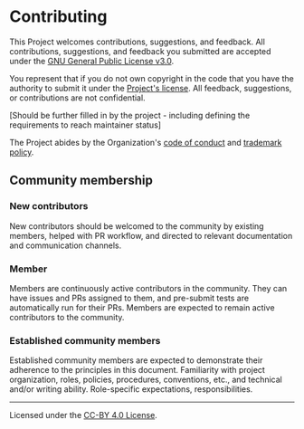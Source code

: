 <!-- @format -->

# Contributing

This Project welcomes contributions, suggestions, and feedback. All contributions, suggestions, and feedback you submitted are accepted under the [GNU General Public License v3.0](https://github.com/z-shell/wiki/blob/main/LICENSE).

You represent that if you do not own copyright in the code that you have the authority to submit it under the [Project's license](https://github.com/z-shell/zw/blob/main/LICENSE). All feedback, suggestions, or contributions are not confidential.

[Should be further filled in by the project - including defining the requirements to reach maintainer status]

The Project abides by the Organization's [code of conduct](/legal/CODE_OF_CONDUCT/) and [trademark policy](/legal/TRADEMARKS/).

## Community membership

### New contributors

New contributors should be welcomed to the community by existing members, helped with PR workflow, and directed to relevant documentation and communication channels.

### Member

Members are continuously active contributors in the community. They can have issues and PRs assigned to them, and pre-submit tests are automatically run for their PRs. Members are expected to remain active contributors to the community.

### Established community members

Established community members are expected to demonstrate their adherence to the principles in this document.
Familiarity with project organization, roles, policies, procedures, conventions, etc., and technical and/or writing ability.
Role-specific expectations, responsibilities.

---

Licensed under the [CC-BY 4.0 License](https://creativecommons.org/licenses/by-sa/4.0/).

